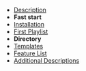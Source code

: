 - [Description](/desc.md)
- **Fast start**
- [Installation](/install.md)
- [First Playlist](/first-playlist.md)
- **Directory**
- [Templates](/template.md)
- [Feature List](/func.md)
- [Additional Descriptions](/guide.md)
  
